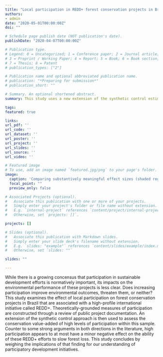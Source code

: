 ```yaml
---
title: "Local participation in REDD+ forest conservation projects in Brazil"
authors:
- admin
date: "2020-05-01T00:00:00Z"
doi: ""

# Schedule page publish date (NOT publication's date).
publishDate: "2020-04-07T00:00:00Z"

# Publication type.
# Legend: 0 = Uncategorized; 1 = Conference paper; 2 = Journal article;
# 3 = Preprint / Working Paper; 4 = Report; 5 = Book; 6 = Book section;
# 7 = Thesis; 8 = Patent
# publication_types: ["2"]

# Publication name and optional abbreviated publication name.
# publication: "*Preparing for submission*"
# publication_short: ""

# Summary. An optional shortened abstract.
summary: This study uses a new extension of the synthetic control estimation strategy to explore whether the most participatory REDD+ efforts are more effective than other less participatory efforts to combat forest loss in the Brazilian Amazon.

tags:
featured: true

links:
url_pdf: ''
url_code: ''
url_dataset: ''
url_poster: ''
url_project: ''
url_slides: ''
url_source: ''
url_video: ''

# Featured image
# To use, add an image named `featured.jpg/png` to your page's folder. 
image:
  caption: 'Comparing substantively meaningful effect sizes (shaded regions) to estimated effect'
  focal_point: ""
  preview_only: false

# Associated Projects (optional).
#   Associate this publication with one or more of your projects.
#   Simply enter your project's folder or file name without extension.
#   E.g. `internal-project` references `content/project/internal-project/index.md`.
#   Otherwise, set `projects: []`.

projects: []

# Slides (optional).
#   Associate this publication with Markdown slides.
#   Simply enter your slide deck's filename without extension.
#   E.g. `slides: "example"` references `content/slides/example/index.md`.
#   Otherwise, set `slides: ""`

slides: ""

---
```


While there is a growing concensus that participation in sustainable development efforts is normatively important, its impacts on the environmental performance of these projects is less clear. Does increasing participation improve environmental outcomes, threaten them, or neither? This study examines the effect of local participation on forest conservation projects in Brazil that are associated with a high-profile international initiative called REDD+. Theoretically-grounded measures of participation are constructed through a review of public project documentation. An extension of the synthetic control approach is then used to assess the conservation value-added of high levels of participation within this sample. Counter to some strong arguments in both directions in the literature, high participation appears to at most have a minor negative effect on the ability of these REDD+ efforts to slow forest loss. This study concludes by weighing the implications of that finding for our understanding of participatory development initiatives.
